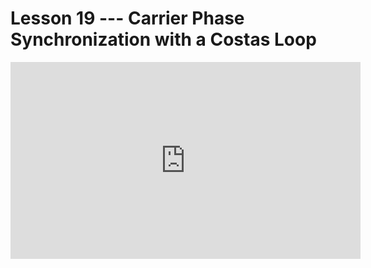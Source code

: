 # Lesson 19 --- Carrier Phase Synchronization with a Costas Loop


<iframe width="560" height="315" src="https://www.youtube.com/embed/iUA4dRZww90" title="YouTube video player" frameborder="0" allow="accelerometer; autoplay; clipboard-write; encrypted-media; gyroscope; picture-in-picture" allowfullscreen></iframe>

